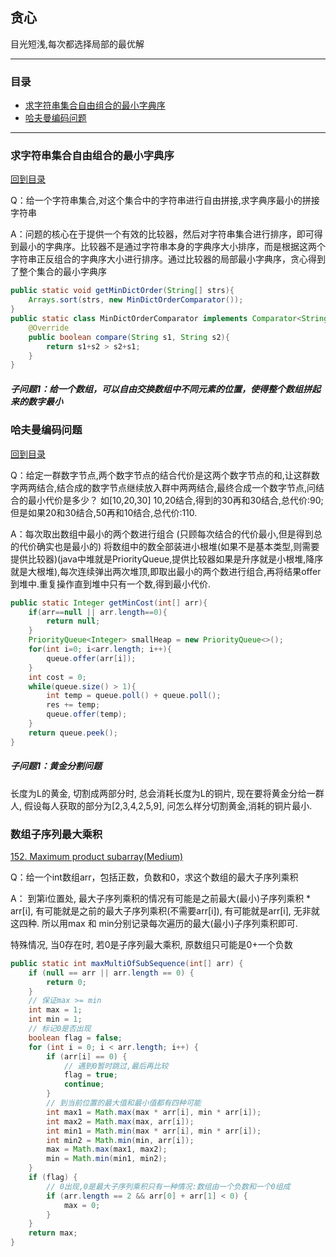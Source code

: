## 贪心

目光短浅,每次都选择局部的最优解

---

### 目录

* [求字符串集合自由组合的最小字典序](#求字符串集合自由组合的最小字典序)
* [哈夫曼编码问题](#哈夫曼编码问题)



----

### 求字符串集合自由组合的最小字典序

[回到目录](#目录)

Q：给一个字符串集合,对这个集合中的字符串进行自由拼接,求字典序最小的拼接字符串

A：问题的核心在于提供一个有效的比较器，然后对字符串集合进行排序，即可得到最小的字典序。比较器不是通过字符串本身的字典序大小排序，而是根据这两个字符串正反组合的字典序大小进行排序。通过比较器的局部最小字典序，贪心得到了整个集合的最小字典序

```java
public static void getMinDictOrder(String[] strs){
    Arrays.sort(strs, new MinDictOrderComparator());
}
public static class MinDictOrderComparator implements Comparator<String>{
    @Override
    public boolean compare(String s1, String s2){
        return s1+s2 > s2+s1;
    }
}
```

##### 子问题1：给一个数组，可以自由交换数组中不同元素的位置，使得整个数组拼起来的数字最小



### 哈夫曼编码问题

[回到目录](#目录)

Q：给定一群数字节点,两个数字节点的结合代价是这两个数字节点的和,让这群数字两两结合,结合成的数字节点继续放入群中两两结合,最终合成一个数字节点,问结合的最小代价是多少？
如[10,20,30] 10,20结合,得到的30再和30结合,总代价:90; 但是如果20和30结合,50再和10结合,总代价:110.

A：每次取出数组中最小的两个数进行组合 (只顾每次结合的代价最小,但是得到总的代价确实也是最小的)
将数组中的数全部装进小根堆(如果不是基本类型,则需要提供比较器)(java中堆就是PriorityQueue,提供比较器如果是升序就是小根堆,降序就是大根堆),每次连续弹出两次堆顶,即取出最小的两个数进行组合,再将结果offer到堆中.重复操作直到堆中只有一个数,得到最小代价.

```java
public static Integer getMinCost(int[] arr){
    if(arr==null || arr.length==0){
        return null;
    }
    PriorityQueue<Integer> smallHeap = new PriorityQueue<>();
    for(int i=0; i<arr.length; i++){
        queue.offer(arr[i]);
    }
    int cost = 0;
    while(queue.size() > 1){
        int temp = queue.poll() + queue.poll();
        res += temp;
        queue.offer(temp);
    }
    return queue.peek();
}
```

##### 子问题1：黄金分割问题

长度为L的黄金, 切割成两部分时, 总会消耗长度为L的铜片, 现在要将黄金分给一群人, 假设每人获取的部分为[2,3,4,2,5,9], 问怎么样分切割黄金,消耗的铜片最小.



### 数组子序列最大乘积

[152. Maximum product subarray(Medium)](https://leetcode.com/problems/maximum-product-subarray/)

Q：给一个int数组arr，包括正数，负数和0，求这个数组的最大子序列乘积

A： 到第i位置处, 最大子序列乘积的情况有可能是之前最大(最小)子序列乘积 * arr[i], 有可能就是之前的最大子序列乘积(不需要arr[i]), 有可能就是arr[i], 无非就这四种. 所以用max 和 min分别记录每次遍历的最大(最小)子序列乘积即可. 

特殊情况, 当0存在时, 若0是子序列最大乘积, 原数组只可能是0+一个负数

```java
public static int maxMultiOfSubSequence(int[] arr) {
    if (null == arr || arr.length == 0) {
        return 0;
    }
    // 保证max >= min
    int max = 1;
    int min = 1;
    // 标记0是否出现
    boolean flag = false;
    for (int i = 0; i < arr.length; i++) {
        if (arr[i] == 0) {
            // 遇到0暂时跳过,最后再比较
            flag = true;
            continue;
        }
        // 到当前位置的最大值和最小值都有四种可能
        int max1 = Math.max(max * arr[i], min * arr[i]);
        int max2 = Math.max(max, arr[i]);
        int min1 = Math.min(max * arr[i], min * arr[i]);
        int min2 = Math.min(min, arr[i]);
        max = Math.max(max1, max2);
        min = Math.min(min1, min2);
    }
    if (flag) {
        // 0出现,0是最大子序列乘积只有一种情况:数组由一个负数和一个0组成
        if (arr.length == 2 && arr[0] + arr[1] < 0) {
            max = 0;
        }
    }
    return max;
}
```

